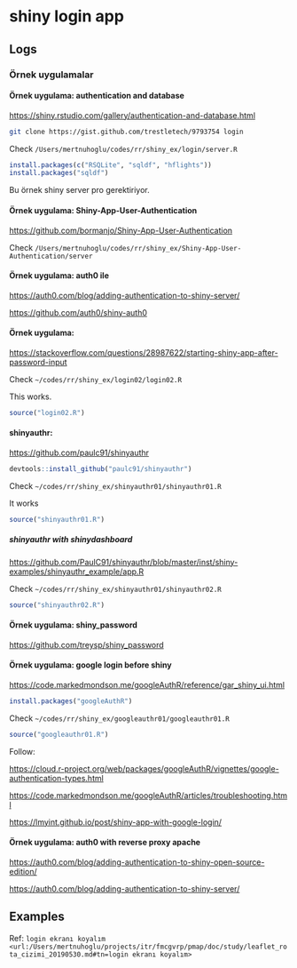 
# shiny login app

## Logs

### Örnek uygulamalar 

#### Örnek uygulama: authentication and database

https://shiny.rstudio.com/gallery/authentication-and-database.html

``` bash
git clone https://gist.github.com/trestletech/9793754 login
``` 

Check `/Users/mertnuhoglu/codes/rr/shiny_ex/login/server.R`

``` r
install.packages(c("RSQLite", "sqldf", "hflights"))
install.packages("sqldf")
``` 

Bu örnek shiny server pro gerektiriyor. 

#### Örnek uygulama: Shiny-App-User-Authentication

https://github.com/bormanjo/Shiny-App-User-Authentication

Check `/Users/mertnuhoglu/codes/rr/shiny_ex/Shiny-App-User-Authentication/server`

#### Örnek uygulama: auth0 ile

https://auth0.com/blog/adding-authentication-to-shiny-server/

https://github.com/auth0/shiny-auth0

#### Örnek uygulama:

https://stackoverflow.com/questions/28987622/starting-shiny-app-after-password-input

Check `~/codes/rr/shiny_ex/login02/login02.R`

This works.

``` r
source("login02.R")
``` 

#### shinyauthr:

https://github.com/paulc91/shinyauthr

``` r
devtools::install_github("paulc91/shinyauthr")
``` 

Check `~/codes/rr/shiny_ex/shinyauthr01/shinyauthr01.R`

It works

``` r
source("shinyauthr01.R")
``` 

##### shinyauthr with shinydashboard

https://github.com/PaulC91/shinyauthr/blob/master/inst/shiny-examples/shinyauthr_example/app.R

Check `~/codes/rr/shiny_ex/shinyauthr01/shinyauthr02.R`

``` r
source("shinyauthr02.R")
``` 

#### Örnek uygulama: shiny_password

https://github.com/treysp/shiny_password

#### Örnek uygulama: google login before shiny

https://code.markedmondson.me/googleAuthR/reference/gar_shiny_ui.html

``` r
install.packages("googleAuthR")
``` 

Check `~/codes/rr/shiny_ex/googleauthr01/googleauthr01.R`

``` r
source("googleauthr01.R")
``` 

Follow:

https://cloud.r-project.org/web/packages/googleAuthR/vignettes/google-authentication-types.html

https://code.markedmondson.me/googleAuthR/articles/troubleshooting.html

https://lmyint.github.io/post/shiny-app-with-google-login/

#### Örnek uygulama: auth0 with reverse proxy apache

https://auth0.com/blog/adding-authentication-to-shiny-open-source-edition/

https://auth0.com/blog/adding-authentication-to-shiny-server/

## Examples

Ref: `login ekranı koyalım <url:/Users/mertnuhoglu/projects/itr/fmcgvrp/pmap/doc/study/leaflet_rota_cizimi_20190530.md#tn=login ekranı koyalım>`


